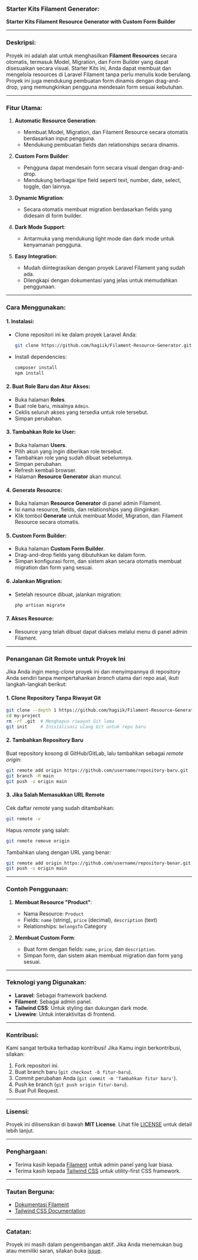 ### **Starter Kits Filament Generator:**
**Starter Kits Filament Resource Generator with Custom Form Builder**

---

### **Deskripsi:**
Proyek ini adalah alat untuk menghasilkan **Filament Resources** secara otomatis, termasuk Model, Migration, dan Form Builder yang dapat disesuaikan secara visual. Starter Kits ini, Anda dapat membuat dan mengelola resources di Laravel Filament tanpa perlu menulis kode berulang. Proyek ini juga mendukung pembuatan form dinamis dengan drag-and-drop, yang memungkinkan pengguna mendesain form sesuai kebutuhan.

---

### **Fitur Utama:**
1. **Automatic Resource Generation**:
   - Membuat Model, Migration, dan Filament Resource secara otomatis berdasarkan input pengguna.
   - Mendukung pembuatan fields dan relationships secara dinamis.

2. **Custom Form Builder**:
   - Pengguna dapat mendesain form secara visual dengan drag-and-drop.
   - Mendukung berbagai tipe field seperti text, number, date, select, toggle, dan lainnya.

3. **Dynamic Migration**:
   - Secara otomatis membuat migration berdasarkan fields yang didesain di form builder.

4. **Dark Mode Support**:
   - Antarmuka yang mendukung light mode dan dark mode untuk kenyamanan pengguna.

5. **Easy Integration**:
   - Mudah diintegrasikan dengan proyek Laravel Filament yang sudah ada.
   - Dilengkapi dengan dokumentasi yang jelas untuk memudahkan penggunaan.

---

### **Cara Menggunakan:**

#### 1. **Instalasi**:
- Clone repositori ini ke dalam proyek Laravel Anda:
  ```bash
  git clone https://github.com/hagiik/Filament-Resource-Generator.git
  ```
- Install dependencies:
  ```bash
  composer install
  npm install
  ```

#### 2. **Buat Role Baru dan Atur Akses**:
- Buka halaman **Roles**.
- Buat role baru, misalnya `Admin`.
- Ceklis seluruh akses yang tersedia untuk role tersebut.
- Simpan perubahan.

#### 3. **Tambahkan Role ke User**:
- Buka halaman **Users**.
- Pilih akun yang ingin diberikan role tersebut.
- Tambahkan role yang sudah dibuat sebelumnya.
- Simpan perubahan.
- Refresh kembali browser.
- Halaman **Resource Generator** akan muncul.

#### 4. **Generate Resource**:
- Buka halaman **Resource Generator** di panel admin Filament.
- Isi nama resource, fields, dan relationships yang diinginkan.
- Klik tombol **Generate** untuk membuat Model, Migration, dan Filament Resource secara otomatis.

#### 5. **Custom Form Builder**:
- Buka halaman **Custom Form Builder**.
- Drag-and-drop fields yang dibutuhkan ke dalam form.
- Simpan konfigurasi form, dan sistem akan secara otomatis membuat migration dan form yang sesuai.

#### 6. **Jalankan Migration**:
- Setelah resource dibuat, jalankan migration:
  ```bash
  php artisan migrate
  ```

#### 7. **Akses Resource**:
- Resource yang telah dibuat dapat diakses melalui menu di panel admin Filament.

---

### **Penanganan Git Remote untuk Proyek Ini**
Jika Anda ingin meng-*clone* proyek ini dan menyimpannya di repository Anda sendiri tanpa mempertahankan *branch* utama dari repo asal, ikuti langkah-langkah berikut:

#### **1. Clone Repository Tanpa Riwayat Git**
```bash
git clone --depth 1 https://github.com/hagiik/Filament-Resource-Generator.git my-project
cd my-project
rm -rf .git  # Menghapus riwayat Git lama
git init     # Inisialisasi ulang Git untuk repo baru
```

#### **2. Tambahkan Repository Baru**
Buat repository kosong di GitHub/GitLab, lalu tambahkan sebagai *remote origin*:
```bash
git remote add origin https://github.com/username/repository-baru.git
git branch -M main
git push -u origin main
```

#### **3. Jika Salah Memasukkan URL Remote**
Cek daftar *remote* yang sudah ditambahkan:
```bash
git remote -v
```
Hapus *remote* yang salah:
```bash
git remote remove origin
```
Tambahkan ulang dengan URL yang benar:
```bash
git remote add origin https://github.com/username/repository-benar.git
git push -u origin main
```

---

### **Contoh Penggunaan:**
1. **Membuat Resource "Product"**:
   - Nama Resource: `Product`
   - Fields: `name` (string), `price` (decimal), `description` (text)
   - Relationships: `belongsTo` Category

2. **Membuat Custom Form**:
   - Buat form dengan fields: `name`, `price`, dan `description`.
   - Simpan form, dan sistem akan membuat migration dan form yang sesuai.

---

### **Teknologi yang Digunakan:**
- **Laravel**: Sebagai framework backend.
- **Filament**: Sebagai admin panel.
- **Tailwind CSS**: Untuk styling dan dukungan dark mode.
- **Livewire**: Untuk interaktivitas di frontend.

---

### **Kontribusi:**
Kami sangat terbuka terhadap kontribusi! Jika Kamu ingin berkontribusi, silakan:
1. Fork repositori ini.
2. Buat branch baru (`git checkout -b fitur-baru`).
3. Commit perubahan Anda (`git commit -m 'Tambahkan fitur baru'`).
4. Push ke branch (`git push origin fitur-baru`).
5. Buat Pull Request.

---

### **Lisensi:**
Proyek ini dilisensikan di bawah **MIT License**. Lihat file [LICENSE](LICENSE) untuk detail lebih lanjut.

---

### **Penghargaan:**
- Terima kasih kepada [Filament](https://filamentphp.com/) untuk admin panel yang luar biasa.
- Terima kasih kepada [Tailwind CSS](https://tailwindcss.com/) untuk utility-first CSS framework.

---

### **Tautan Berguna:**
- [Dokumentasi Filament](https://filamentphp.com/docs)
- [Tailwind CSS Documentation](https://tailwindcss.com/docs)

---

### **Catatan:**
Proyek ini masih dalam pengembangan aktif. Jika Anda menemukan bug atau memiliki saran, silakan buka [issue](https://github.com/hagiik/Filament-Resource-Generator/issues).

